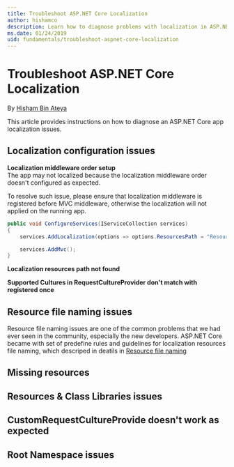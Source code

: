 ```yaml
---
title: Troubleshoot ASP.NET Core Localization
author: hishamco
description: Learn how to diagnose problems with localization in ASP.NET Core apps.
ms.date: 01/24/2019
uid: fundamentals/troubleshoot-aspnet-core-localization
---
```

# Troubleshoot ASP.NET Core Localization

By [Hisham Bin Ateya](https://github.com/hishamco)

This article provides instructions on how to diagnose an ASP.NET Core app localization issues.

## Localization configuration issues

**Localization middleware order setup**  
The app may not localized because the localization middleware order doesn't configured as expected.

To resolve such issue, please ensure that localization middleware is registered before MVC middleware, otherwise the localization will not applied on the running app.

```csharp
public void ConfigureServices(IServiceCollection services)
{
    services.AddLocalization(options => options.ResourcesPath = "Resources");

    services.AddMvc();
}
```

**Localization resources path not found**

**Supported Cultures in RequestCultureProvider don't match with registered once**  

## Resource file naming issues

Resource file naming issues are one of the common problems that we had ever seen in the community, especially the new developers. ASP.NET Core became with set of predefine rules and guidelines for localization resources file naming, which descriped in deatils in [Resource file naming](localization#resource-file-naming)

## Missing resources

## Resources & Class Libraries issues

## CustomRequestCultureProvide doesn't work as expected

## Root Namespace issues
